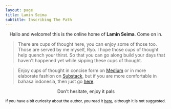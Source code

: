 ```yaml
---
layout: page
title: Lamin Seima
subtitle: Inscribing The Path
---
```

<p style="text-align: center;">Hallo and welcome! this is the online home of <b>Lamin Seima</b>. Come on in.</p>

> There are cups of thought here, you can enjoy some of those too. Those are served by me myself, Ryo.
> I hope those cups of thought help quench your thirst.
> So that you can go along build your days that haven't happened yet while sipping these cups of thought. 

> Enjoy cups of thought in concise form on [Medium](https://medium.com/@laminseima) 
> or in more elaborate fashion on [Substack](https://laminseima.substack.com), 
> but if you are more comfortable in bahasa indonesia, then just go [here](https://laminseima.github.io/about/).

<p style="text-align: center;">Don't hesitate, enjoy it pals</p>

<p style="color:black;font-size:12px;">
If you have a bit curiosity about the author, 
you read it <a href="https://laminseima.github.io/about/">here</a>,
although it is not suggested.
</p>

